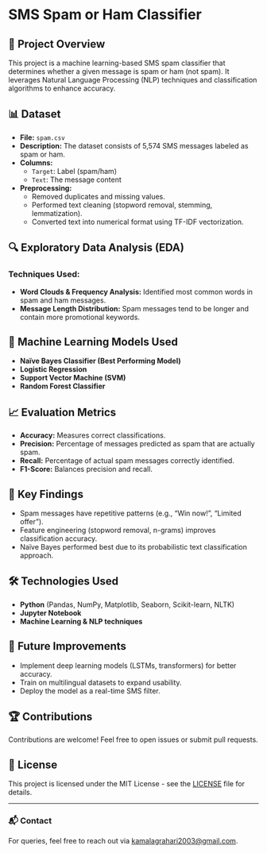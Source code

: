 # SMS Spam or Ham Classifier

## 📌 Project Overview
This project is a machine learning-based SMS spam classifier that determines whether a given message is spam or ham (not spam). It leverages Natural Language Processing (NLP) techniques and classification algorithms to enhance accuracy.

## 📊 Dataset
- **File:** `spam.csv`
- **Description:** The dataset consists of 5,574 SMS messages labeled as spam or ham.
- **Columns:**
  - `Target`: Label (spam/ham)
  - `Text`: The message content
- **Preprocessing:**
  - Removed duplicates and missing values.
  - Performed text cleaning (stopword removal, stemming, lemmatization).
  - Converted text into numerical format using TF-IDF vectorization.

## 🔍 Exploratory Data Analysis (EDA)
### Techniques Used:
- **Word Clouds & Frequency Analysis:** Identified most common words in spam and ham messages.
- **Message Length Distribution:** Spam messages tend to be longer and contain more promotional keywords.

## 🤖 Machine Learning Models Used
- **Naïve Bayes Classifier (Best Performing Model)**
- **Logistic Regression**
- **Support Vector Machine (SVM)**
- **Random Forest Classifier**

## 📈 Evaluation Metrics
- **Accuracy:** Measures correct classifications.
- **Precision:** Percentage of messages predicted as spam that are actually spam.
- **Recall:** Percentage of actual spam messages correctly identified.
- **F1-Score:** Balances precision and recall.

## 🔬 Key Findings
- Spam messages have repetitive patterns (e.g., “Win now!”, “Limited offer”).
- Feature engineering (stopword removal, n-grams) improves classification accuracy.
- Naïve Bayes performed best due to its probabilistic text classification approach.

## 🛠️ Technologies Used
- **Python** (Pandas, NumPy, Matplotlib, Seaborn, Scikit-learn, NLTK)
- **Jupyter Notebook**
- **Machine Learning & NLP techniques**

## 🚀 Future Improvements
- Implement deep learning models (LSTMs, transformers) for better accuracy.
- Train on multilingual datasets to expand usability.
- Deploy the model as a real-time SMS filter.

## 🏆 Contributions
Contributions are welcome! Feel free to open issues or submit pull requests.

## 📜 License
This project is licensed under the MIT License - see the [LICENSE](LICENSE) file for details.

---

### 📬 Contact
For queries, feel free to reach out via kamalagrahari2003@gmail.com.

